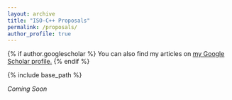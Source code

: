 ```yaml
---
layout: archive
title: "ISO-C++ Proposals"
permalink: /proposals/
author_profile: true
---
```


{% if author.googlescholar %}
  You can also find my articles on <u><a href="{{author.googlescholar}}">my Google Scholar profile</a>.</u>
{% endif %}

{% include base_path %}

<i>Coming Soon</i>

